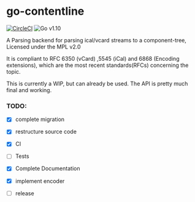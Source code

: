 # go-contentline
[![CircleCI](https://circleci.com/gh/mqus/go-contentline.svg?style=shield)](https://circleci.com/gh/mqus/go-contentline)
![Go v1.10](https://img.shields.io/badge/Go-v1.9-blue.svg)

A Parsing backend for parsing ical/vcard streams to a component-tree, Licensed under the MPL v2.0

It is compliant to RFC 6350 (vCard) ,5545 (iCal) and 6868 (Encoding extensions),
which are the most recent standards(RFCs) concerning the topic.


This is currently a WIP, but can already be used. The API is pretty much final and working.

### TODO:
- [x] complete migration
- [x] restructure source code
- [x] CI
- [ ] Tests
- [x] Complete Documentation
- [x] implement encoder

- [ ] release
